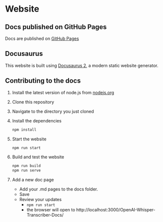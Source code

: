 # Website

## Docs published on GitHub Pages

Docs are published on [GitHub Pages](https://gloveboxes.github.io/OpenAI-Whisper-Transcriber-Docs/)

## Docusaurus

This website is built using [Docusaurus 2](https://docusaurus.io/), a modern static website generator.

## Contributing to the docs

1. Install the latest version of node.js from [nodejs.org](https://nodejs.org/en/download/)
2. Clone this repository
3. Navigate to the directory you just cloned
4. Install the dependencies

    ```bash
    npm install
    ```

4. Start the website

    ```bash
    npm run start
    ```

5. Build and test the website

    ```bash
    npm run build
    npm run serve
    ```

6. Add a new doc page

    - Add your .md pages to the docs folder.
    - Save
    - Review your updates
      - `npm run start`
      - the browser will open to http://localhost:3000/OpenAI-Whisper-Transcriber-Docs/

   

<!-- ```
$ yarn
```

### Local Development

```
$ yarn start
```

This command starts a local development server and opens up a browser window. Most changes are reflected live without having to restart the server.

### Build

```
$ yarn build
```

This command generates static content into the `build` directory and can be served using any static contents hosting service.

### Deployment

Using SSH:

```
$ USE_SSH=true yarn deploy
```

Not using SSH:

```
$ GIT_USER=<Your GitHub username> yarn deploy
```

If you are using GitHub pages for hosting, this command is a convenient way to build the website and push to the `gh-pages` branch. -->
